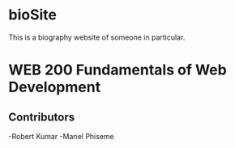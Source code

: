 # bioSite
This is a biography website of someone in particular.
# WEB 200 Fundamentals of Web Development
## Contributors
-Robert Kumar
-Manel Phiseme